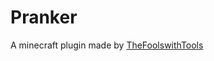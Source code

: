 Pranker
=======

A minecraft plugin made by [TheFoolswithTools](http://www.youtube.com/user/TheFoolswithTools)
